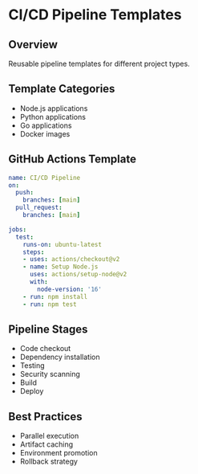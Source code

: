 # CI/CD Pipeline Templates

## Overview
Reusable pipeline templates for different project types.

## Template Categories
- Node.js applications
- Python applications
- Go applications
- Docker images

## GitHub Actions Template
```yaml
name: CI/CD Pipeline
on:
  push:
    branches: [main]
  pull_request:
    branches: [main]

jobs:
  test:
    runs-on: ubuntu-latest
    steps:
    - uses: actions/checkout@v2
    - name: Setup Node.js
      uses: actions/setup-node@v2
      with:
        node-version: '16'
    - run: npm install
    - run: npm test
```

## Pipeline Stages
- Code checkout
- Dependency installation
- Testing
- Security scanning
- Build
- Deploy

## Best Practices
- Parallel execution
- Artifact caching
- Environment promotion
- Rollback strategy
